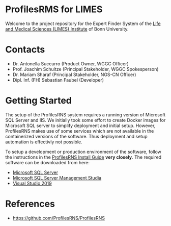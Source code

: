 # ProfilesRMS for LIMES

Welcome to the project repository for the Expert Finder System of the [Life and Medical Sciences (LIMES) Institute](https://www.limes-institut-bonn.de/startseite/) of Bonn University.

# Contacts
 - Dr. Antonella Succurro (Product Owner, WGGC Officer)
 - Prof. Joachim Schultze (Principal Stakeholder, WGGC Spokesperson)
 - Dr. Mariam Sharaf (Principal Stakeholder, NGS-CN Officer)
 - Dipl. Inf. (FH) Sebastian Faubel (Developer)

# Getting Started
The setup of the ProfilesRNS system requires a running version of Microsoft SQL Server and IIS. We initially took some effort to create Docker images for Microsoft SQL server to simplify deployment and initial setup. However, ProfilesRNS makes use of some services which are not available in the containerized versions of the software. Thus deployment and setup automation is effectivly not possible.

To setup a development or production environment of the software, follow the instructions in the [ProfilesRNS Install Guide](src/ProfilesRNS/Documentation/ProfilesRNS_InstallGuide.pdf) __very closely__. The required software can be downloaded from here:

 - [Microsoft SQL Server](https://www.microsoft.com/de-de/sql-server/sql-server-downloads)
 - [Microsoft SQL Server Management Studia](https://docs.microsoft.com/en-us/sql/ssms/download-sql-server-management-studio-ssms?view=sql-server-ver15)
 - [Visual Studio 2019](https://docs.microsoft.com/en-us/sql/ssms/download-sql-server-management-studio-ssms?view=sql-server-ver15)

# References
 - https://github.com/ProfilesRNS/ProfilesRNS
